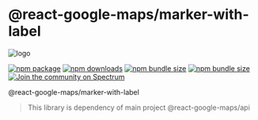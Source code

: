 # @react-google-maps/marker-with-label

![logo](https://raw.githubusercontent.com/JustFly1984/react-google-maps-api/master/logo.png)

[![npm package](https://img.shields.io/npm/v/@react-google-maps/marker-with-label)](https://www.npmjs.com/package/@react-google-maps/marker-with-label)
[![npm downloads](https://img.shields.io/npm/dt/@react-google-maps/marker-with-label)](https://www.npmjs.com/package/@react-google-maps/marker-with-label)
[![npm bundle size](https://img.shields.io/bundlephobia/min/@react-google-maps/marker-with-label)](https://www.npmjs.com/package/@react-google-maps/marker-with-label)
[![npm bundle size](https://img.shields.io/bundlephobia/min/@react-google-maps/marker-with-label)](https://www.npmjs.com/package/@react-google-maps/marker-with-label)
[![Join the community on Spectrum](https://withspectrum.github.io/badge/badge.svg)](https://spectrum.chat/react-google-maps)

@react-google-maps/marker-with-label

> This library is dependency of main project @react-google-maps/api
